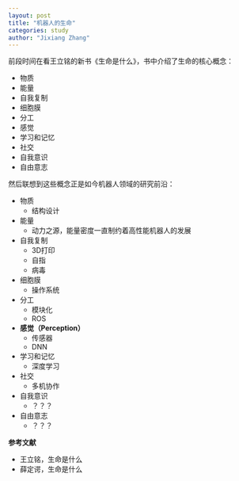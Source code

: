 ```yaml
---
layout: post
title: "机器人的生命"
categories: study
author: "Jixiang Zhang"
---
```


前段时间在看王立铭的新书《生命是什么》，书中介绍了生命的核心概念：

- 物质
- 能量
- 自我复制
- 细胞膜
- 分工
- 感觉
- 学习和记忆
- 社交
- 自我意识
- 自由意志

然后联想到这些概念正是如今机器人领域的研究前沿：

- 物质
  - 结构设计
- 能量
  - 动力之源，能量密度一直制约着高性能机器人的发展
- 自我复制
  - 3D打印
  - 自指
  - 病毒
- 细胞膜
  - 操作系统
- 分工
  - 模块化
  - ROS
- **感觉（Perception）**
  - 传感器
  - DNN
- 学习和记忆
  - 深度学习
- 社交
  - 多机协作
- 自我意识
  - ？？？
- 自由意志
  - ？？？

**参考文献**

- 王立铭，生命是什么
- 薛定谔，生命是什么